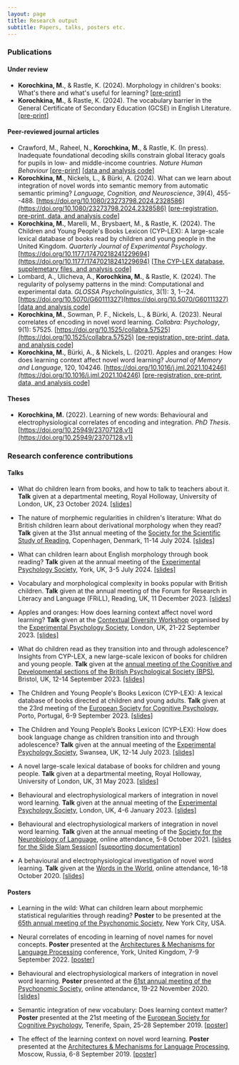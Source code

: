 ```yaml
---
layout: page
title: Research output
subtitle: Papers, talks, posters etc.
---
```


### Publications

#### Under review

* **Korochkina, M.**, & Rastle, K. (2024). Morphology in children's books: What's there and what's useful for learning? [[pre-print]](https://osf.io/preprints/osf/63pb4?view_only=)
* **Korochkina, M.**, & Rastle, K. (2024). The vocabulary barrier in the General Certificate of Secondary Education (GCSE) in English Literature. [[pre-print]](https://doi.org/10.31219/osf.io/vg8c3)

#### Peer-reviewed journal articles

* Crawford, M., Raheel, N., **Korochkina, M.**, & Rastle, K. (In press). Inadequate foundational decoding skills constrain global literacy goals for pupils in low- and middle-income countries. *Nature Human Behaviour* [[pre-print]](https://psyarxiv.com/2qxm9/) [[data and analysis code]](https://osf.io/6s23f/)
* **Korochkina, M.**, Nickels, L., & Bürki, A. (2024). What can we learn about integration of novel words into semantic memory from automatic semantic priming? *Language, Cognition, and Neuroscience*, 39(4), 455--488. [https://doi.org/10.1080/23273798.2024.2328586](https://doi.org/10.1080/23273798.2024.2328586) [[pre-registration, pre-print, data, and analysis code]](https://osf.io/ycukn/)
* **Korochkina, M.**, Marelli, M., Brysbaert, M., & Rastle, K. (2024). The Children and Young People's Books Lexicon (CYP-LEX): A large-scale lexical database of books read by children and young people in the United Kingdom. *Quarterly Journal of Experimental Psychology*. [https://doi.org/10.1177/17470218241229694](https://doi.org/10.1177/17470218241229694) [[The CYP-LEX database, supplemetary files, and analysis code]](https://doi.org/10.17605/OSF.IO/SQU49)
* Lombard, A., Ulicheva, A., **Korochkina, M.**, & Rastle, K. (2024). The regularity of polysemy patterns in the mind: Computational and experimental data. *GLOSSA Psycholinguistics*, 3(1): 3, 1--24. [https://doi.org/10.5070/G60111327](https://doi.org/10.5070/G60111327) [[data and analysis code]](https://osf.io/uhy75/)
* **Korochkina, M.**, Sowman, P. F., Nickels, L., & Bürki, A. (2023). Neural correlates of encoding in novel word learning. *Collabra: Psychology*, 9(1): 57525. [https://doi.org/10.1525/collabra.57525](https://doi.org/10.1525/collabra.57525) [[pe-registration, pre-print, data, and analysis code]](https://osf.io/mg4kr/)
* **Korochkina, M.**, Bürki, A., & Nickels, L. (2021). Apples and oranges: How does learning context affect novel word learning? *Journal of Memory and Language*, 120, 104246. [https://doi.org/10.1016/j.jml.2021.104246](https://doi.org/10.1016/j.jml.2021.104246) [[pre-registration, pre-print, data, and analysis code]](https://osf.io/g7ftz/)

#### Theses

* **Korochkina, M.** (2022). Learning of new words: Behavioural and electrophysiological correlates of encoding and integration. *PhD Thesis*. [https://doi.org/10.25949/23707128.v1](https://doi.org/10.25949/23707128.v1)

### Research conference contributions

#### Talks

* What do children learn from books, and how to talk to teachers about it. **Talk** given at a departmental meeting, Royal Holloway, University of London, UK, 23 October 2024. [[slides]](/talks/PsychSalon231024.pdf) 

* The nature of morphemic regularities in children's literature: What do British children learn about derivational morphology when they read? **Talk** given at the 31st annual meeting of the [Society for the Scientific Study of Reading](https://www.triplesr.org/), Copenhagen, Denmark, 11-14 July 2024. [[slides]](/talks/sssr_symp_talk.pdf)

* What can children learn about English morphology through book reading? **Talk** given at the annual meeting of the [Experimental Psychology Society](https://eps.ac.uk/), York, UK, 3-5 July 2024. [[slides]](/talks/eps_york2024.pdf)

* Vocabulary and morphological complexity in books popular with British children. **Talk** given at the annual meeting of the Forum for Research in Literacy and Language (FRiLL), Reading, UK, 11 December 2023. [[slides]](/talks/frill_dec23_slides.pdf) 

* Apples and oranges: How does learning context affect novel word learning? **Talk** given at the [Contextual Diversity Workshop](https://sites.google.com/view/contextual-diversity-workshop/programme-and-information) organised by the [Experimental Psychology Society](https://eps.ac.uk/), London, UK, 21-22 September 2023. [[slides]](/talks/cd_workshop_korochkina.pdf)

* What do children read as they transition into and through adolescence? Insights from CYP-LEX, a new large-scale
lexicon of books for children and young people. **Talk** given at the [annual meeting of the Cognitive and Developmental sections of the British Psychological Society (BPS)](https://cogdev2023.org.uk/), Bristol, UK, 12-14 September 2023. [[slides]](/talks/bps2023_slides.pdf)

* The Children and Young People's Books Lexicon
(CYP-LEX): A lexical database of books directed at children and young adults. **Talk** given at the 23rd meeting of the [European
Society for Cognitive Psychology](https://escop2023.org/), Porto, Portugal, 6-9 September 2023. [[slides]](/talks/Korochkina_et_al_ESCoP2023.pdf)

* The Children and Young People’s Books Lexicon (CYP-LEX): How does book language change as children transition into and through adolescence? **Talk** given at the annual meeting of the [Experimental Psychology Society](https://eps.ac.uk/), Swansea, UK, 12-14 July 2023. [[slides]](/talks/slides_eps_july2023.pdf)

* A novel large-scale lexical database of books for children and young people. **Talk** given at a departmental meeting, Royal Holloway, University of London, UK, 31 May 2023. [[slides]](/talks/salon_talk23.pdf)

* Behavioural and electrophysiological markers of integration in novel word learning. **Talk** given at the annual meeting of the [Experimental Psychology Society](https://eps.ac.uk/), London, UK, 4-6 January 2023. [[slides]](/talks/EPS23_talk.pdf)

* Behavioural and electrophysiological markers of integration in novel word learning. **Talk** given at the annual meeting of the [Society for the Neurobiology of Language](https://2021.neurolang.org/), online attendance, 5-8 October 2021. [[slides for the Slide Slam Session]](/posters/SNL2021_E4_Korochkina.pdf) [[supporting documentation]](/posters/SNL2021_E4_KorochkinaNickelsB%C3%BCrki_supporting_documentation.pdf)

* A behavioural and electrophysiological investigation of novel word learning. **Talk** given at the [Words in the World](http://wordsintheworld.ca/wow-conference-2020/), online attendance, 16-18 October 2020. [[slides]](/talks/wow2020_talk22_korochkina_nickels_buerki.pdf) 

#### Posters

* Learning in the wild: What can children learn about morphemic statistical regularities through reading? **Poster** to be presented at the [65th annual meeting of the Psychonomic Society](https://www.psychonomic.org/page/2024annualmeeting), New York City, USA.

* Neural correlates of encoding in learning of novel names for novel concepts. **Poster** presented at the [Architectures & Mechanisms for Language Processing](https://amlap2022.york.ac.uk/) conference, York, United Kingdom, 7-9 September 2022. [[poster]](/posters/korochkina_et_al_amlap2022_poster.pdf)

* Behavioural and electrophysiological markers of integration in novel word learning. **Poster** presented at the [61st annual meeting of the Psychonomic Society](https://www.psychonomic.org/general/custom.asp?page=2020annualmeeting), online attendance, 19-22 November 2020. [[slides]](/posters/Psynom20_Korochkina_Nickels_Buerki_ID_2235.pdf)

* Semantic integration of new vocabulary: Does learning context matter? **Poster** presented at the 21st meeting of the [European Society for Cognitive Psychology](https://escop2019.webs.ull.es/), Tenerife, Spain, 25-28 September 2019. [[poster]](/posters/poster_escop2019_mkorochkina.pdf) 

* The effect of the learning context on novel word learning. **Poster** presented at the [Architectures & Mechanisms for Language Processing](https://neuro.hse.ru/amlap2019/), Moscow, Russia, 6-8 September 2019. [[poster]](/posters/poster_amlap2019_mkorochkina.pdf)


